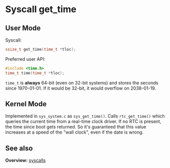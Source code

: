 # Syscall get_time

## User Mode

Syscall:
```C
ssize_t get_time(time_t *tloc);
```

Preferred user API:
```C
#include <time.h>
time_t time(time_t *tloc);
```

`time_t` is **always** 64-bit (even on 32-bit systems) and stores the seconds since 1970-01-01. If it would be 32-bit, it would overflow on 2038-01-19.


## Kernel Mode

Implemented in `sys_system.c` as `sys_get_time()`. Calls `rtc_get_time()` which queries the current time from a real-time clock driver. If no RTC is present, the time since boot gets returned. So it's guaranteed that this value increases at a speed of the "wall clock", even if the date is wrong.


## See also

**Overview:** [syscalls](syscalls.md)

